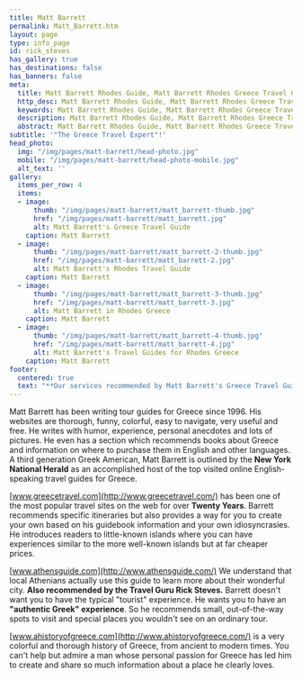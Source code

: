 ```yaml
---
title: Matt Barrett
permalink: Matt_Barrett.htm
layout: page
type: info_page
id: rick_steves
has_gallery: true
has_destinations: false
has_banners: false
meta:
  title: Matt Barrett Rhodes Guide, Matt Barrett Rhodes Greece Travel Guide
  http_desc: Matt Barrett Rhodes Guide, Matt Barrett Rhodes Greece Travel Guide
  keywords: Matt Barrett Rhodes Guide, Matt Barrett Rhodes Greece Travel Guide
  description: Matt Barrett Rhodes Guide, Matt Barrett Rhodes Greece Travel Guide
  abstract: Matt Barrett Rhodes Guide, Matt Barrett Rhodes Greece Travel Guide
subtitle: '"The Greece Travel Expert"!'
head_photo:
  img: "/img/pages/matt-barrett/head-photo.jpg"
  mobile: "/img/pages/matt-barrett/head-photo-mobile.jpg"
  alt_text: ''
gallery:
  items_per_row: 4
  items:
  - image:
      thumb: "/img/pages/matt-barrett/matt_barrett-thumb.jpg"
      href: "/img/pages/matt-barrett/matt_barrett.jpg"
      alt: Matt Barrett's Greece Travel Guide
    caption: Matt Barrett
  - image:
      thumb: "/img/pages/matt-barrett/matt_barrett-2-thumb.jpg"
      href: "/img/pages/matt-barrett/matt_barrett-2.jpg"
      alt: Matt Barrett's Rhodes Travel Guide
    caption: Matt Barrett
  - image:
      thumb: "/img/pages/matt-barrett/matt_barrett-3-thumb.jpg"
      href: "/img/pages/matt-barrett/matt_barrett-3.jpg"
      alt: Matt Barrett in Rhodes Greece
    caption: Matt Barrett
  - image:
      thumb: "/img/pages/matt-barrett/matt_barrett-4-thumb.jpg"
      href: "/img/pages/matt-barrett/matt_barrett-4.jpg"
      alt: Matt Barrett's Travel Guides for Rhodes Greece
    caption: Matt Barrett
footer:
  centered: true
  text: "**Our services recommended by Matt Barrett's Greece Travel Guide**"
---
```


Matt Barrett has been writing tour guides for Greece since 1996. His websites are thorough, funny, colorful, easy to navigate, very useful and free. He writes with humor, experience, personal anecdotes and lots of pictures. He even has a section which recommends books about Greece and information on where to purchase them in English and other languages. A third generation Greek American, Matt Barrett is outlined by the **New York National Herald** as an accomplished host of the top visited online English-speaking travel guides for Greece.

[www.greecetravel.com](http://www.greecetravel.com/) has been one of the most popular travel sites on the web for over **Twenty Years**. Barrett recommends specific itineraries but also provides a way for you to create your own based on his guidebook information and your own idiosyncrasies. He introduces readers to little-known islands where you can have experiences similar to the more well-known islands but at far cheaper prices.

[www.athensguide.com](http://www.athensguide.com/) We understand that local Athenians actually use this guide to learn more about their wonderful city. **Also recommended by the Travel Guru Rick Steves.** Barrett doesn't want you to have the typical "tourist" experience. He wants you to have an **"authentic Greek" experience**. So he recommends small, out-of-the-way spots to visit and special places you wouldn't see on an ordinary tour.

[www.ahistoryofgreece.com](http://www.ahistoryofgreece.com/) is a very colorful and thorough history of Greece, from ancient to modern times. You can't help but admire a man whose personal passion for Greece has led him to create and share so much information about a place he clearly loves.
